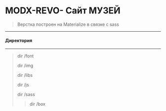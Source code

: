 MODX-REVO- Сайт МУЗЕЙ
=======================

> Верстка построен на Materialize в связке с sass
******************

#### Директория
******************
>dir /font
>
>dir /img
>
>dir /libs
>
>dir /js
>
>dir /sass
>>dir /box
